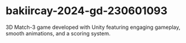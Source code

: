 # bakiircay-2024-gd-230601093
3D Match-3 game developed with Unity featuring engaging gameplay, smooth animations, and a scoring system.
